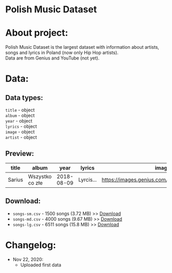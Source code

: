 # Polish Music Dataset

# About project:

Polish Music Dataset is the largest dataset with information about artists, songs and lyrics in Poland (now only Hip Hop artists).  
Data are from Genius and YouTube (not yet).  

# Data:

## Data types:
  ```title``` - object  
  ```album``` - object  
  ```year``` - object  
  ```lyrics``` - object  
  ```image``` - object  
  ```artist``` - object  

## Preview:
| title  | album           | year       | lyrics    | image                                         | artist |
|--------|-----------------|------------|-----------|-----------------------------------------------|--------|
| Sarius | Wszystko co złe | 2018-08-09 | Lyrcis... | https://images.genius.com/536b3d5b443b47ae... | Sarius |  

## Download:
- `songs-sm.csv` - 1500 songs (3.72 MB) >> [Download]([KLik](https://raw.githubusercontent.com/MalarzDawid/Polish-Music-Dataset/main/data/songs-sm.csv))
- `songs-md.csv` - 4000 songs (9.67 MB) >> [Download]([KLik](https://raw.githubusercontent.com/MalarzDawid/Polish-Music-Dataset/main/data/songs-md.csv))
- `songs-lg.csv` - 6511 songs (15.8 MB) >> [Download]([KLik](https://raw.githubusercontent.com/MalarzDawid/Polish-Music-Dataset/main/data/songs-lg.csv))

# Changelog:
- Nov 22, 2020:
    - Uploaded first data 